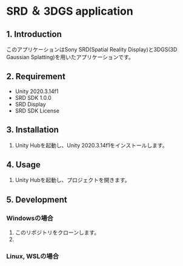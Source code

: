 # SRD ＆ 3DGS application

## 1. Introduction

このアプリケーションはSony SRD(Spatial Reality Display)と3DGS(3D Gaussian Splatting)を用いたアプリケーションです。

## 2. Requirement

- Unity 2020.3.14f1
- SRD SDK 1.0.0
- SRD Display
- SRD SDK License

## 3. Installation

1. Unity Hubを起動し、Unity 2020.3.14f1をインストールします。

## 4. Usage

1. Unity Hubを起動し、プロジェクトを開きます。

## 5. Development

### Windowsの場合

1. このリポジトリをクローンします。
2. 

### Linux, WSLの場合

